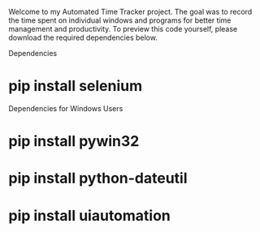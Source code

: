 Welcome to my Automated Time Tracker project.
The goal was to record the time spent on individual windows and programs for better time management and productivity.
To preview this code yourself, please download the required dependencies below.


Dependencies
# pip install selenium

Dependencies for Windows Users
# pip install pywin32
# pip install python-dateutil
# pip install uiautomation
